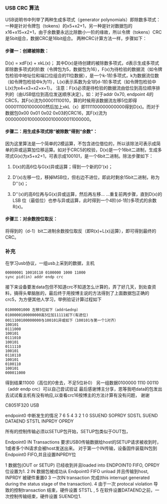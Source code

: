 ### USB CRC 算法

USB说明书中列举了两种生成多项式（generator polynomials）即除数多项式：一种是针对令牌包（tokens）的x5+x2+1，另一种是针对数据包的x16+x15+x2+1，由于余数要永远比除数小一阶的缘故，所以令牌（tokens）CRC是5bit组合，数据CRC是16bit组合。
两种CRC计算方法一样，步骤如下：

#### 步骤一：创建被除数：

D(x) = xdF(x) + xkL(x)；
其中D(x)是待创建的被除数多项式，d表示生成多项式即除数多项式的阶数（令牌包为5，数据包为16），F(x)为待检验的数据流（如令牌包检验中地址位和端口位组合的11位数据），是一个k-1阶多项式，k为数据流位数（如令牌包检验中k为11），L(x)表示系数为全1的d-1阶多项式（如令牌包检验中L(x)为x4+x3+x2+x+1）。
注意：F(x)必须是待检验的数据流由低位到高位顺序排列的（由USB低位到高位发送顺序决定）。如：对于addr 0x70, endpoint 4的CRC5，其F(x)流为00001110010，算的时候用该数据流左移5位即得0000111001000000然后加上xkL（x）即1111100000000000得到D(x)。而对于数据包0x00 0x01 0x02 0x03的CRC16，其F(x)流为00000000100000000100000011000000。

#### 步骤二：用生成多项式除“被除数”得到“余数”：

因为这里算法是一个简单的2模运算，不包含进位借位的，所以该除法可表示成简单的异或运算加位移运算。如对于CRC5的校验，D(x)是一个16bit二进制，生成多项式G(x)为x5+x2+1，可表示成100101，是一个6bit二进制。除法步骤如下：

1. D(x)的高6位与G(x)异或运算；得到一个新的D'(x)；

2. D'(x)左移一位，移掉MSB位，但右边不进位，即此时剩余15bit二进制，称为D''(x)；

3. D''(x)的高6位再与G(x)异或运算，然后再左移... ...重复前两步骤，直到D(x)的LSB 
位（最低位）也参与异或运算，此时得到一个4阶(d-1阶)多项式的余数R(x)。

#### 步骤三：对余数按位取反：

将得到的（d-1）bit二进制余数按位取反（即R(x)+L(x)运算），即可得到最终的CRC。

### 补充
在学习usb协议，一组usb上采到的数据，主机

	00000001 10010110 0100000 1000 11000
	sync pid(in) addr endp crc
	
接下来设备要发data包但不知道crc不知道怎么计算的，弄了好几天，到处查资料，搞得头晕脑胀的，最后终于用按博主说的方法得到了上面数据包正确的crc5，为方便其他人学习，举例验证计算过程如下

	01000001000 左移5位如下（addr&ednp）
	0100000100000000高5位加11111如下(有进位)
	0011100100000000与100101异或如下（100101与第一个1对齐）
	100101
	0111000
	100101
	0111010
	100101
	0111110
	100101
	0110110
	100101
	0100110
	100101
	000011000

得到结果11000（高位的0舍去，不足5位补0）
另一组数据0100000 1110 00110（addr endp crc）可以自己尝试验证
最后感谢博主分享，恩等我吧data的包发出去试试看主机有没有响应,以查看crc16按博主的方法计算有没有问题，
谢谢


C8051F320 USB

endpoint0 中断发生的情况
7      6      5     4     3       2     1      0
SSUEND SOPRDY SDSTL SUEND DATAEND STSTL INPRDY OPRDY

所有的控制传输必须以SETUP包开始，SETUP包类似于OUT包，

Endpoint0 IN Transactions
要求USB0传输数据给host的SETUP请求被收到时，1或者多个IN请求会被host发送出来。
   对于第一个IN传输，设备固件装载IN包到Endpoint0 FIFO,并且设置INPRDY位

1 数据包(OUT or SETUP) 已经收到并且loaded into ENDPOINT0 FIFO, OPRDY 位设置为1.
2 IN 数据包被成功从 Endpoint0 FIFO unload 并且传输到host, INPRDY 被硬件重置0
3 一次IN transaction 完成(this interrupt generated during the status stage of the transaction).
4 由于一次 protocal violation 导致的控制transaction 结束，硬件设置 STSTL ,
5 在软件设置DATAEND之前，一次控制传输结束，硬件设置 SUEND位1.